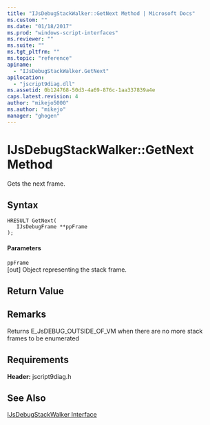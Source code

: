 ```yaml
---
title: "IJsDebugStackWalker::GetNext Method | Microsoft Docs"
ms.custom: ""
ms.date: "01/18/2017"
ms.prod: "windows-script-interfaces"
ms.reviewer: ""
ms.suite: ""
ms.tgt_pltfrm: ""
ms.topic: "reference"
apiname: 
  - "IJsDebugStackWalker.GetNext"
apilocation: 
  - "jscript9diag.dll"
ms.assetid: 0b124768-50d3-4a69-876c-1aa337839a4e
caps.latest.revision: 4
author: "mikejo5000"
ms.author: "mikejo"
manager: "ghogen"
---
```

# IJsDebugStackWalker::GetNext Method
Gets the next frame.  
  
## Syntax  
  
```  
HRESULT GetNext(  
   IJsDebugFrame **ppFrame  
);  
```  
  
#### Parameters  
 `ppFrame`  
 [out] Object representing the stack frame.  
  
## Return Value  
  
## Remarks  
 Returns E_JsDEBUG_OUTSIDE_OF_VM when there are no more stack frames to be enumerated  
  
## Requirements  
 **Header:** jscript9diag.h  
  
## See Also  
 [IJsDebugStackWalker Interface](../../winscript/reference/ijsdebugstackwalker-interface.md)